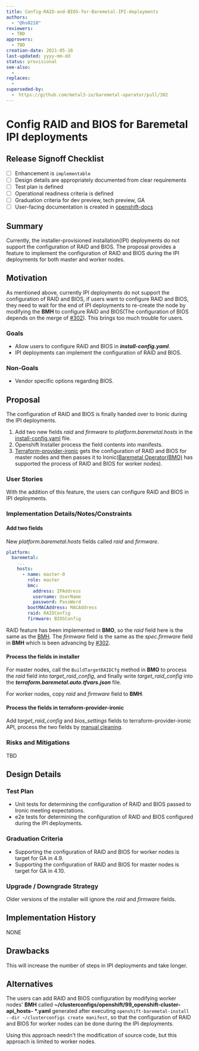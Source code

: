 ```yaml
---
title: Config-RAID-and-BIOS-for-Baremetal-IPI-deployments
authors:
  - "@hs0210"
reviewers:
  - TBD
approvers:
  - TBD
creation-date: 2021-05-18
last-updated: yyyy-mm-dd
status: provisional
see-also:
  - 
replaces:
  -
superseded-by:
  -　https://github.com/metal3-io/baremetal-operator/pull/302
---
```


# Config RAID and BIOS for Baremetal IPI deployments

## Release Signoff Checklist

- [ ] Enhancement is `implementable`
- [ ] Design details are appropriately documented from clear requirements
- [ ] Test plan is defined
- [ ] Operational readiness criteria is defined
- [ ] Graduation criteria for dev preview, tech preview, GA
- [ ] User-facing documentation is created in [openshift-docs](https://github.com/openshift/openshift-docs/)

## Summary

Currently, the installer-provisioned installation(IPI) deployments do not support the configuration of RAID and BIOS.
The proposal provides a feature to implement the configuration of RAID and BIOS during the IPI deployments for both
master and worker nodes.

## Motivation

As mentioned above, currently IPI deployments do not support the configuration of RAID and BIOS, if users want to
configure RAID and BIOS, they need to wait for the end of IPI deployments to re-create the node by modifying the **BMH**
to configure RAID and BIOS(The configuration of BIOS depends on the merge of [#302](https://github.com/metal3-io/baremetal-operator/pull/302)).
This brings too much trouble for users.

### Goals

- Allow users to configure RAID and BIOS in ***install-config.yaml***.
- IPI deployments can implement the configuration of RAID and BIOS.

### Non-Goals

- Vendor specific options regarding BIOS.

## Proposal

The configuration of RAID and BIOS is finally handed over to Ironic during the IPI deployments.
1. Add two new fields *raid* and *firmware* to *platform.baremetal.hosts* in the [install-config.yaml](https://github.com/openshift/installer/blob/master/data/data/install.openshift.io_installconfigs.yaml) file.
2. Openshift Installer process the field contents into manifests.
3. [Terraform-provider-ironic](https://github.com/openshift-metal3/terraform-provider-ironic) gets the
configuration of RAID and BIOS for master nodes and then passes it to Ironic([Baremetal Operator(BMO)](https://github.com/metal3-io/baremetal-operator)
has supported the process of RAID and BIOS for worker nodes).

### User Stories

With the addition of this feature, the users can configure RAID and BIOS in IPI deployments.

### Implementation Details/Notes/Constraints

#### Add two fields

New *platform.baremetal.hosts* fields called *raid* and *firmware*.

```yaml
platform:
  baremetal:
    ...
    hosts:
      - name: master-0
        role: master
        bmc:
          address: IPAddress
          username: UserName
          password: PassWord
        bootMACAddress: MACAddress
        raid: RAIDConfig
        firmware: BIOSConfig
```

RAID feature has been implemented in **BMO**, so the *raid* field here is the same as the [BMH]((https://github.com/metal3-io/baremetal-operator/blob/399f5ef7ee3831014c1425250bc4fa49641a8709/config/crd/bases/metal3.io_baremetalhosts.yaml)).
The *firmware* field is the same as the *spec.firmware* field in **BMH** which is been advancing by [#302](https://github.com/metal3-io/baremetal-operator/pull/302).

#### Process the fields in installer

For master nodes, call the `BuildTargetRAIDCfg` method in **BMO** to process the *raid* field into *target_raid_config*, and finally write *target_raid_config* into the ***terraform.baremetal.auto.tfvars.json*** file.

For worker nodes, copy *raid* and *firmware* field to **BMH**.

#### Process the fields in terraform-provider-ironic

Add *target_raid_config* and *bios_settings* fields to terraform-provider-ironic API, 
process the two fields by [manual cleaning](https://docs.openstack.org/ironic/latest/admin/cleaning.html#manual-cleaning).

### Risks and Mitigations

TBD

## Design Details

### Test Plan

- Unit tests for determining the configuration of RAID and BIOS passed to Ironic meeting expectations.
- e2e tests for determining the configuration of RAID and BIOS configured during the IPI deployments.

### Graduation Criteria

- Supporting the configuration of RAID and BIOS for worker nodes is target for GA in 4.9.
- Supporting the configuration of RAID and BIOS for master nodes is target for GA in 4.10.

### Upgrade / Downgrade Strategy

Older versions of the installer will ignore the *raid* and *firmware* fields.

## Implementation History

NONE

## Drawbacks

This will increase the number of steps in IPI deployments and take longer.

## Alternatives

The users can add RAID and BIOS configuration by modifying worker nodes' **BMH** called
**~/clusterconfigs/openshift/99_openshift-cluster-api_hosts- \*.yaml** generated after executing
`openshift-baremetal-install --dir ~/clusterconfigs create manifest`, so that the configuration
of RAID and BIOS for worker nodes can be done during the IPI deployments.

Using this approach needn't the modification of source code, but this approach is limited to worker nodes.
